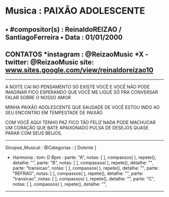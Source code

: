 # Musica : PAIXÃO ADOLESCENTE
• #compositor(s) : ReinaldoREIZAO / SantiagoFerreira
• Data :  01/01/2000
---
CONTATOS
*instagram : @ReizaoMusic   *X - twitter: @ReizaoMusic
site: www.sites.google.com/view/reinaldoreizao10
---
------------------------------------

A NOITE CAI NO PENSAMENTO SÓ EXISTE VOCÊ
E VOCÊ NÃO PODE IMAGINAR
FICO ESPERANDO QUE VOCÊ ME LIGUE
SÓ PRA CONVERSAR FALAR SOBRE O NOSSO AMOR

MINHA PAIXÃO ADOLESCENTE
QUE SAUDADE DE VOCÊ
ESTOU INDO AO SEU ENCONTRO
EM TEMPESTADE DE PAIXÃO

COM VOCÊ AQUI TENHO PAZ
FICO TÃO FELIZ
NADA PODE MACHUCAR
UM CORAÇÃO QUE BATE APAIXONADO
PULSA DE DESEJOS
QUASE PARAR COM SEUS BEIJOS.


---
Sinopse_Musical :
@Categorias : [ Dolente ]

* Harmonia :
tom: D
Bpm :
parte: "A", notas: [  ], compassos( ),  repete(), detalhe: "",
parte: "B", notas: [  ], compassos( ),   repete(), detalhe: "",
parte: "transicao", notas: [  ], compassos( ),   repete(), detalhe: "",
parte: "REFRAO", notas: [  ], compassos( ),   repete(), detalhe: "",
parte: "transicao", notas: [  ], compassos( ),   repete(), detalhe: "",
parte: "C", notas: [  ], compassos( ),   repete(), detalhe: "",
---